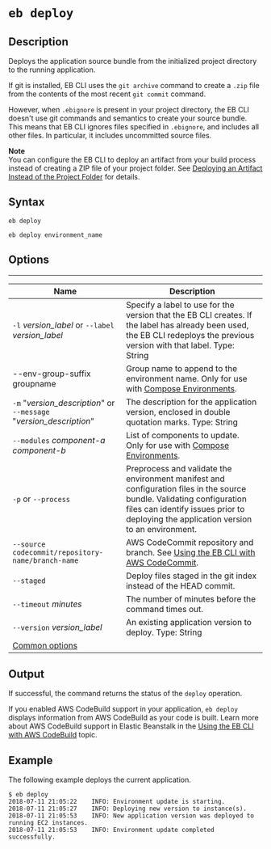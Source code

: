 # `eb deploy`<a name="eb3-deploy"></a>

## Description<a name="eb3-deploydescription"></a>

Deploys the application source bundle from the initialized project directory to the running application\.

If git is installed, EB CLI uses the `git archive` command to create a `.zip` file from the contents of the most recent `git commit` command\.

However, when `.ebignore` is present in your project directory, the EB CLI doesn't use git commands and semantics to create your source bundle\. This means that EB CLI ignores files specified in `.ebignore`, and includes all other files\. In particular, it includes uncommitted source files\.

**Note**  
You can configure the EB CLI to deploy an artifact from your build process instead of creating a ZIP file of your project folder\. See [Deploying an Artifact Instead of the Project Folder](eb-cli3-configuration.md#eb-cli3-artifact) for details\.

## Syntax<a name="eb3-deploysyntax"></a>

 `eb deploy` 

 `eb deploy environment_name` 

## Options<a name="eb3-deployoptions"></a>


****  

|  Name  |  Description  | 
| --- | --- | 
|  `-l` *version\_label* or `--label` *version\_label*  |  Specify a label to use for the version that the EB CLI creates\. If the label has already been used, the EB CLI redeploys the previous version with that label\. Type: String  | 
| \-\-env\-group\-suffix groupname | Group name to append to the environment name\. Only for use with [Compose Environments](ebcli-compose.md)\. | 
|  `-m` "*version\_description*" or `--message` "*version\_description*"  |  The description for the application version, enclosed in double quotation marks\. Type: String  | 
|  `--modules` *component\-a component\-b*  | List of components to update\. Only for use with [Compose Environments](ebcli-compose.md)\. | 
|  `-p` or `--process`  |  Preprocess and validate the environment manifest and configuration files in the source bundle\. Validating configuration files can identify issues prior to deploying the application version to an environment\.  | 
|  `--source codecommit/repository-name/branch-name`  |  AWS CodeCommit repository and branch\. See [Using the EB CLI with AWS CodeCommit](eb-cli-codecommit.md)\.  | 
|  `--staged`  |  Deploy files staged in the git index instead of the HEAD commit\.  | 
|  `--timeout` *minutes*  |  The number of minutes before the command times out\.  | 
|  `--version` *version\_label*  |  An existing application version to deploy\. Type: String  | 
|  [Common options](eb3-cmd-options.md)  |  | 

## Output<a name="eb3-deployoutput"></a>

If successful, the command returns the status of the `deploy` operation\.

If you enabled AWS CodeBuild support in your application, `eb deploy` displays information from AWS CodeBuild as your code is built\. Learn more about AWS CodeBuild support in Elastic Beanstalk in the [Using the EB CLI with AWS CodeBuild](eb-cli-codebuild.md) topic\.

## Example<a name="eb3-deployexample"></a>

The following example deploys the current application\.

```
$ eb deploy
2018-07-11 21:05:22    INFO: Environment update is starting.
2018-07-11 21:05:27    INFO: Deploying new version to instance(s).
2018-07-11 21:05:53    INFO: New application version was deployed to running EC2 instances.
2018-07-11 21:05:53    INFO: Environment update completed successfully.
```